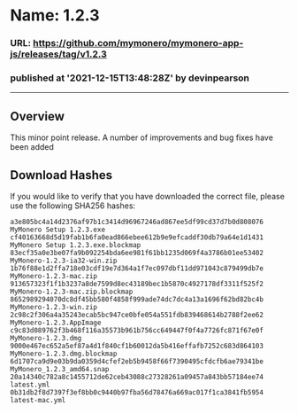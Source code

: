 # Name: 1.2.3
### URL: https://github.com/mymonero/mymonero-app-js/releases/tag/v1.2.3
### published at '2021-12-15T13:48:28Z' by devinpearson
---
## Overview
This minor point release. A number of improvements and bug fixes have been added
 
## Download Hashes
If you would like to verify that you have downloaded the correct file, please use the following SHA256 hashes:
```
a3e805bc4a14d2376af97b1c3414d96967246ad867ee5df99cd37d7b0d808076  MyMonero Setup 1.2.3.exe
cf40163668d5d19fab1b6fa0ead866ebee612b9e9efcaddf30db79a64e1d1431  MyMonero Setup 1.2.3.exe.blockmap
83ecf35a0e3be07fa9b092254bda6ee981f61bb1235d069f4a3786b01ee53402  MyMonero-1.2.3-ia32-win.zip
1b76f88e1d2ffa718e03cdf19e7d364a1f7ec097dbf11dd971043c879499db7e  MyMonero-1.2.3-mac.zip
913657323f1f1b3237a8de7599d8ec43189bec1b5870c4927178df3311f525f2  MyMonero-1.2.3-mac.zip.blockmap
8652989294070dc8df45bb580f4858f999ade74dc7dc4a13a1696f62bd82bc4b  MyMonero-1.2.3-win.zip
2c98c2f306a4a35243ecab5bc947ce0bfe054a551fdb839468614b2788f2ee62  MyMonero-1.2.3.AppImage
c9c83d089762f3b468f116a35573b961b756cc649447f0f4a7726fc871f67e0f  MyMonero-1.2.3.dmg
9000e467ec652a5ef87a4d1f840cf1b60012da5b416effafb7252c683d864103  MyMonero-1.2.3.dmg.blockmap
6d1707ca9d9e03b9da0359d4cfef2eb5b9458f66f7390495cfdcfb6ae79341be  MyMonero_1.2.3_amd64.snap
20a14340c782a8c1455712de62ceb43088c27328261a09457a843bb57184ee74  latest.yml
0b31db2f8d7397f3ef8bb0c9440b97fba56d78476a669ac017f1ca3841fb5954  latest-mac.yml

